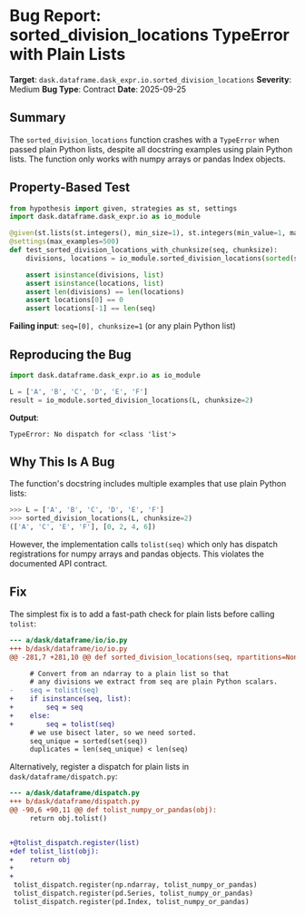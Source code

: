 # Bug Report: sorted_division_locations TypeError with Plain Lists

**Target**: `dask.dataframe.dask_expr.io.sorted_division_locations`
**Severity**: Medium
**Bug Type**: Contract
**Date**: 2025-09-25

## Summary

The `sorted_division_locations` function crashes with a `TypeError` when passed plain Python lists, despite all docstring examples using plain Python lists. The function only works with numpy arrays or pandas Index objects.

## Property-Based Test

```python
from hypothesis import given, strategies as st, settings
import dask.dataframe.dask_expr.io as io_module

@given(st.lists(st.integers(), min_size=1), st.integers(min_value=1, max_value=100))
@settings(max_examples=500)
def test_sorted_division_locations_with_chunksize(seq, chunksize):
    divisions, locations = io_module.sorted_division_locations(sorted(seq), chunksize=chunksize)

    assert isinstance(divisions, list)
    assert isinstance(locations, list)
    assert len(divisions) == len(locations)
    assert locations[0] == 0
    assert locations[-1] == len(seq)
```

**Failing input**: `seq=[0], chunksize=1` (or any plain Python list)

## Reproducing the Bug

```python
import dask.dataframe.dask_expr.io as io_module

L = ['A', 'B', 'C', 'D', 'E', 'F']
result = io_module.sorted_division_locations(L, chunksize=2)
```

**Output**:
```
TypeError: No dispatch for <class 'list'>
```

## Why This Is A Bug

The function's docstring includes multiple examples that use plain Python lists:

```python
>>> L = ['A', 'B', 'C', 'D', 'E', 'F']
>>> sorted_division_locations(L, chunksize=2)
(['A', 'C', 'E', 'F'], [0, 2, 4, 6])
```

However, the implementation calls `tolist(seq)` which only has dispatch registrations for numpy arrays and pandas objects. This violates the documented API contract.

## Fix

The simplest fix is to add a fast-path check for plain lists before calling `tolist`:

```diff
--- a/dask/dataframe/io/io.py
+++ b/dask/dataframe/io/io.py
@@ -281,7 +281,10 @@ def sorted_division_locations(seq, npartitions=None, chunksize=None):

     # Convert from an ndarray to a plain list so that
     # any divisions we extract from seq are plain Python scalars.
-    seq = tolist(seq)
+    if isinstance(seq, list):
+        seq = seq
+    else:
+        seq = tolist(seq)
     # we use bisect later, so we need sorted.
     seq_unique = sorted(set(seq))
     duplicates = len(seq_unique) < len(seq)
```

Alternatively, register a dispatch for plain lists in `dask/dataframe/dispatch.py`:

```diff
--- a/dask/dataframe/dispatch.py
+++ b/dask/dataframe/dispatch.py
@@ -90,6 +90,11 @@ def tolist_numpy_or_pandas(obj):
     return obj.tolist()


+@tolist_dispatch.register(list)
+def tolist_list(obj):
+    return obj
+
+
 tolist_dispatch.register(np.ndarray, tolist_numpy_or_pandas)
 tolist_dispatch.register(pd.Series, tolist_numpy_or_pandas)
 tolist_dispatch.register(pd.Index, tolist_numpy_or_pandas)
```